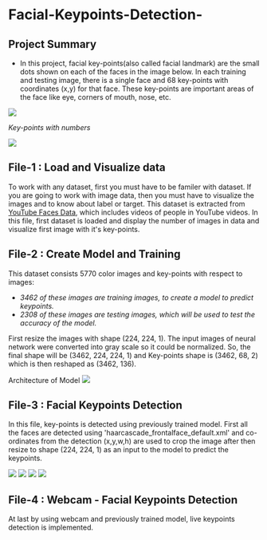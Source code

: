 # Facial-Keypoints-Detection-

## Project Summary


*  In this project, facial key-points(also called facial landmark) are the small dots shown on each of the faces in the image below. In each training and testing image, there is a single face and 68 key-points with coordinates (x,y) for that face. These key-points are important areas of the face like eye, corners of mouth, nose, etc.

<img src="https://github.com/vkmavani/Facial-Keypoints-Detection/blob/master/Facial%20Keypoints%20Detection/Images/key_pts_example.png">

<I>Key-points with numbers</I>

<img src="https://github.com/vkmavani/Facial-Keypoints-Detection/blob/master/Facial%20Keypoints%20Detection/Images/landmarks_numbered.jpg">

## File-1 : Load and Visualize data

To work with any dataset, first you must have to be familer with dataset. If you are going to work with image data, then you must have to visualize the images and to know about label or target. This dataset is extracted from <a href='https://www.cs.tau.ac.il/~wolf/ytfaces/'>YouTube Faces Data</a>, which includes videos of people in YouTube videos. In this file, first dataset is loaded and display the number of images in data and visualize first image with it's key-points.



## File-2 : Create Model and Training
This dataset consists 5770 color images and key-points with respect to images:
    
   * <I>3462 of these images are training images, to create a model to predict keypoints.</I> 
   * <I>2308 of these images are testing images, which will be used to test the accuracy of the model.</I>

First resize the images with shape (224, 224, 1). The input images of neural network were converted into gray scale so it could be normalized. So, the final shape will be (3462, 224, 224, 1) and Key-points shape is (3462, 68, 2) which is then reshaped as (3462, 136).

Architecture of Model
<img src="https://github.com/vkmavani/Facial-Keypoints-Detection/blob/master/Facial%20Keypoints%20Detection/Images/Model.png">


## File-3 : Facial Keypoints Detection

In this file, key-points is detected using previously trained model.
First all the faces are detected using 'haarcascade_frontalface_default.xml' and co-ordinates from the detection (x,y,w,h) are used to crop the image after then resize to shape (224, 224, 1) as an input to the model to predict the keypoints.

<img src="https://github.com/vkmavani/Facial-Keypoints-Detection/blob/master/Facial%20Keypoints%20Detection/Images/obamas.jpg">
<img src="https://github.com/vkmavani/Facial-Keypoints-Detection/blob/master/Facial%20Keypoints%20Detection/Images/Detection.png">
<img src="https://github.com/vkmavani/Facial-Keypoints-Detection/blob/master/Facial%20Keypoints%20Detection/Images/obamakeypoints.png">
<img src="https://github.com/vkmavani/Facial-Keypoints-Detection/blob/master/Facial%20Keypoints%20Detection/Images/michelle.png">


## File-4 : Webcam - Facial Keypoints Detection
At last by using webcam and previously trained model, live keypoints detection is implemented.
